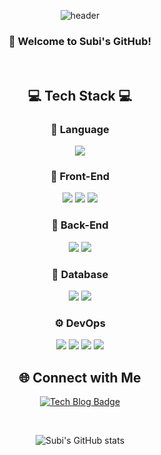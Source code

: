 <div align="center">
  
  ![header](https://capsule-render.vercel.app/api?type=waving&color=auto&height=300&section=header&text=Subi%20Hwang&fontSize=90&animation=fadeIn)

  ### 👋 Welcome to Subi's GitHub! 

  <br/>
  
  ## 💻 Tech Stack 💻
  
  ### 🔨 Language
  <img src="https://img.shields.io/badge/Java-007396?style=for-the-badge&logo=Java&logoColor=white"/>
  
  ### 🎨 Front-End
  <img src="https://img.shields.io/badge/swift-F05138?style=for-the-badge&logo=swift&logoColor=white"/>
  <img src="https://img.shields.io/badge/React-61DAFB?style=for-the-badge&logo=React&logoColor=black"/>
  <img src="https://img.shields.io/badge/Vue.js-4FC08D?style=for-the-badge&logo=Vue.js&logoColor=white"/>
  
  ### 💾 Back-End
  <img src="https://img.shields.io/badge/Spring Boot-6DB33F?style=for-the-badge&logo=Spring Boot&logoColor=white"/>
  <img src="https://img.shields.io/badge/Spring-6DB33F?style=for-the-badge&logo=Spring&logoColor=white"/>
  
  ### 📁 Database
  <img src="https://img.shields.io/badge/MySQL-4479A1?style=for-the-badge&logo=MySQL&logoColor=white"/>
  <img src="https://img.shields.io/badge/MyBatis-000000?style=for-the-badge&logo=MyBatis&logoColor=white"/>
  
  ### ⚙️ DevOps
  <img src="https://img.shields.io/badge/AWS-FF9900?style=for-the-badge&logo=amazonaws&logoColor=white"/>
  <img src="https://img.shields.io/badge/NCP-03C75A?style=for-the-badge&logo=Naver&logoColor=white"/>
  <img src="https://img.shields.io/badge/GitHub Actions-2088FF?style=for-the-badge&logo=GitHub Actions&logoColor=white"/>
  <img src="https://img.shields.io/badge/Docker-2496ED?style=for-the-badge&logo=Docker&logoColor=white"/>
  
  <br/>
  
  ## 🌐 Connect with Me
  
  [![Tech Blog Badge](http://img.shields.io/badge/-Tech%20blog-black?style=for-the-badge&logo=Vimeo&link=https://velog.io/@super-hwang)](https://velog.io/@super-hwang)
  
  <br/>
  
  ![Subi's GitHub stats](https://github-readme-stats.vercel.app/api?username=SubiHwang&show_icons=true&theme=radical)
 

</div>
